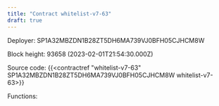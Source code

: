 ```yaml
---
title: "Contract whitelist-v7-63"
draft: true
---
```

Deployer: SP1A32MBZDN1B28ZT5DH6MA739VJ0BFH05CJHCM8W


 



Block height: 93658 (2023-02-01T21:54:30.000Z)

Source code: {{<contractref "whitelist-v7-63" SP1A32MBZDN1B28ZT5DH6MA739VJ0BFH05CJHCM8W whitelist-v7-63>}}

Functions:


